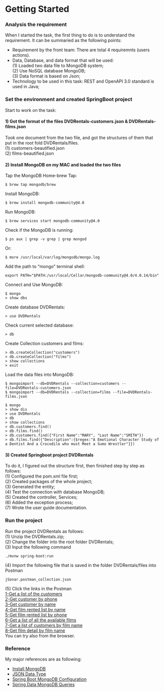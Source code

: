 # Getting Started

### Analysis the requirement
When I started the task, the first thing to do is to understand the requirement. It can be summaried as the following points:
* Requirement by the front team: There are total 4 requiremnts (users actions).
* Data, Database, and data format that will be used:   
(1) Loaded two data file to MongoDB system;   
(2) Use NoSQL database MongoDB;   
(3) Data format is based on Json;
* Technology to be used in this task: REST and OpenAPI 3.0 standard is used in Java;

### Set the environment and created SpringBoot project
Start to work on the task:
#### 1) Got the format of the files DVDRentals-customers.json​ & DVDRentals-films.json
Took one document from the two file, and got the structures of them that put in the root fold DVDRentals/files.  
(1) customers-beautified.json  
(2) films-beautified.json  

#### 2) Install MongoDB on my MAC and loaded the two files
Tap the MongoDB Home-brew Tap:
```
$ brew tap mongodb/brew
```
Install MongoDB:
```
$ brew install mongodb-community@4.0
```

Run MongoDB:
```
$ brew services start mongodb-community@4.0
```

Check if the MongoDB is running:
```
$ ps aux | grep -v grep | grep mongod
```
Or:
```
$ more /usr/local/var/log/mongodb/mongo.log
```

Add the path to “mongo” terminal shell:
```
export PATH="$PATH:/usr/local/Cellar/mongodb-community@4.0/4.0.14/bin"
```

Connect and Use MongoDB:
```
$ mongo 
> show dbs
```

Create database DVDRentals:
```
> use DVDRentals
```

Check current selected database:
```
> db
```

Create Collection customers and films:
```
> db.createCollection("customers")
> db.createCollection("films")
> show collections
> exit
```

Load the data files into MongoDB:
```
$ mongoimport --db=DVDRentals --collection=customers --file=DVDRentals-customers.json
$ mongoimport --db=DVDRentals --collection=films --file=DVDRentals-films.json

$ mongo
> show dis
> use DVDRentals
> db
> show collections
> db.customers.find()
> db.films.find()
> db.customers.find({"First Name":"MARY", "Last Name":"SMITH"})
> db.films.find({"Description":{$regex:"A Emotional Character Study of a Dentist And a Crocodile who must Meet a Sumo Wrestler"}})
```

#### 3) Created Springboot project DVDRentals
To do it, I figured out the structure first, then finished step by step as follows:  
(1) Configured the pom.xml file first;  
(2) Created packages of the whole project;  
(3) Generated the entity;  
(4) Test the connection with database MongoDB;  
(5) Created the controller, Services;  
(6) Added the exception process;  
(7) Wrote the user guide documentation.

### Run the project
Run the project DVDRentals as follows:  
(1) Unzip the DVDRentals.zip;  
(2) Change the folder into the root folder DVDRentals;  
(3) Input the following command  
```
./mvnw spring-boot:run
```
(4) Import the following file that is saved in the folder DVDRentals/files into Postman  
```
jSonar.postman_collection.json
```
(5) Click the links in the Postman  
[1-Get a list of the customers](http://localhost:8080/api/allcustomers)  
[2-Get customer by phone](http://localhost:8080/api/customerphone/245477603573)  
[3-Get customer by name](http://localhost:8080/api/customername/MARSHA/DOUGLAS)  
[4-Get film rented list by name](http://localhost:8080/api/rentalbyname/MARSHA/DOUGLAS)  
[5-Get film rented list by phone](http://localhost:8080/api/rentalbyphone/245477603573)  
[6-Get a list of all the available films](http://localhost:8080/api/allfilms)  
[7-Get a list of customers by film name](http://localhost:8080/api/customersbyfilm/COLOR%20PHILADELPHIA)  
[8-Get film detail by film name](http://localhost:8080/api/filmdetailbyname/COLOR%20PHILADELPHIA)  
You can try also from the browser.

### Reference
My major references are as following:

* [Install MongoDB](https://docs.mongodb.com/v4.0/tutorial/install-mongodb-on-os-x/)
* [JSON Data Type](https://www.w3schools.com/js/js_json_datatypes.asp)
* [Spring Boot MongoDB Configuration](https://www.devglan.com/spring-boot/spring-boot-mongodb-configuration)
* [Spring Data MongoDB Queries](https://www.devglan.com/spring-boot/spring-data-mongodb-queries)

